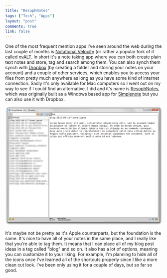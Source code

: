 ```yaml
---
title: "ResophNotes"
tags: ["Tech", "Apps"]
layout: "post"
comments: true
link: false
---
```


One of the most frequent mention apps I've seen around the web during the last
couple of months is [Notational Velocity](http://notational.net/) (or rather
a popular fork of it called [nvALT](http://brettterpstra.com/project/nvalt/). In
short it's a note taking app where you can both create plain text notes and
store, tag and search among them. You can also synch them synch with
[Dropbox](http://www.dropbox.com/) (by creating a folder and storing your notes
on your account) and a couple of other services, which enables you to access
your files from pretty much anywhere as long as you have some kind of internet
connection. Sadly it's only available for Mac computers so I went out on my way
to see if I could find an alternative. I did and it's name is
[ResophNotes](http://resoph.com/ResophNotes/Welcome.html), which was originally
built as a Windows based app for [Simplenote](http://simplenoteapp.com/) but you
can also use it with Dropbox.

![ResophNotes](/images/2012/09/13/resophnotes.png)

It's maybe not be pretty as it's Apple counterparts, but the foundation is the
same. It's nice to have all of your notes in the same place, and I really like
that you're able to tag them. It means that I can place all of my blog post
ideas in a tag called "blog" and so on. It also has a lot of options, meaning
you can customize it to your liking. For example, I'm planning to hide all of
the icons once I've learned all of the shortcuts properly since I like a more
clean cut look. I've been only using it for a couple of days, but so far so
good.
